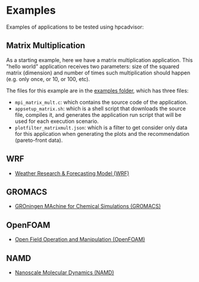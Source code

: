 # Examples


Examples of applications to be tested using hpcadvisor:




## Matrix Multiplication

As a starting example, here we have a matrix multiplication application. This
"hello world" application receives two parameters: size of the squared matrix
(dimension) and number of times such multiplication should happen (e.g. only
once, or 10, or 100, etc).

The files for this example are in the [examples folder](../examples/matrixmult),
which has three files:

- `mpi_matrix_mult.c`: which contains the source code of the application.
- `appsetup_matrix.sh`: which is a shell script that downloads the source file,
  compiles it, and generates the application run script that will be used for
  each execution scenario.
- `plotfilter_matrixmult.json`: which is a filter to get consider only data for
  this application when generating the plots and the recommendation
  (pareto-front data).


## WRF

- [Weather Research & Forecasting Model (WRF)](examples/wrf)

## GROMACS

- [GROningen MAchine for Chemical Simulations (GROMACS)](examples/gromacs)

## OpenFOAM

- [Open Field Operation and Manipulation (OpenFOAM)](examples/openfoam)

## NAMD

- [Nanoscale Molecular Dynamics (NAMD)](examples/namd)
